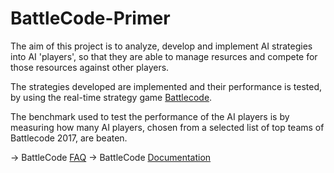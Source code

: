# BattleCode-Primer

The aim of this project is to analyze, develop and implement AI strategies into AI 'players', so that they are able to manage resurces and 
compete for those resources against other players.

The strategies developed are implemented and their performance is tested, by using the real-time strategy game [Battlecode](https://www.battlecode.org/).

The benchmark used to test the performance of the AI players is by measuring how many AI players, chosen from a selected list of 
top teams of Battlecode 2017, are beaten.

-> BattleCode [FAQ](https://www.battlecode.org/contestants/faq/)
-> BattleCode [Documentation](https://github.com/battlecode/battlecode-scaffold-2017/blob/master/README.md)
